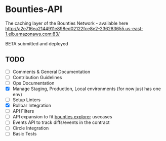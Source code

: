 # Bounties-API
The caching layer of the Bounties Network - available here http://a2e716ea2144911e898ed02122fce8e2-236283655.us-east-1.elb.amazonaws.com:83/

BETA submitted and deployed
## TODO
- [ ] Comments & General Documentation
- [ ] Contribution Guidelines
- [ ] Ops Documentation
- [x] Manage Staging, Production, Local environments (for now just has one env)
- [ ] Setup Linters
- [x] Rollbar Integration 
- [ ] API Filters
- [ ] API expansion to fit [bounties explorer](https://github.com/ConsenSys/BountiesFactory) usecases
- [ ] Events API to track diffs/events in the contract
- [ ] Circle Integration
- [ ] Basic Tests
